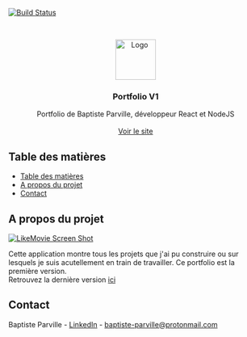 <!-- PROJECT SHIELDS -->
[![Build Status][build-shield]]()



<!-- PROJECT LOGO -->
<br />
<p align="center">
  <a href="https://www.othneildrew.com/Movie-Flex">
    <img src="https://i.imgur.com/cLUxH7U.png" alt="Logo" width="80" height="80">
  </a>

  <h3 align="center">Portfolio V1</h3>

  <p align="center">
    Portfolio de Baptiste Parville, développeur React et NodeJS
    <br />
    <br />
    <a href="https://portfoliov1.baptjack.fr">Voir le site</a>
  </p>
</p>



<!-- TABLE OF CONTENTS -->
## Table des matières

- [Table des matières](#table-des-matières)
- [A propos du projet](#a-propos-du-projet)
- [Contact](#contact)

<!-- ABOUT THE PROJECT -->
## A propos du projet

[![LikeMovie Screen Shot][product-screenshot]](https://i.imgur.com/IYOJ3VA.png)

Cette application montre tous les projets que j'ai pu construire ou sur lesquels je suis acutellement en train de travailler. Ce portfolio est la première version. <br />
Retrouvez la dernière version <a href="batpjack.fr">ici</a>

<!-- CONTACT -->
## Contact

Baptiste Parville - [LinkedIn](https://linkedin.com/in/baptiste-parville) - baptiste-parville@protonmail.com

<!-- MARKDOWN LINKS & IMAGES -->
[build-shield]: https://img.shields.io/badge/build-passing-brightgreen.svg?style=flat-square
[contributors-shield]: https://img.shields.io/badge/contributors-1-orange.svg?style=flat-square
[license-shield]: https://img.shields.io/badge/license-MIT-blue.svg?style=flat-square
[license-url]: https://choosealicense.com/licenses/mit
[linkedin-shield]: https://img.shields.io/badge/-LinkedIn-black.svg?style=flat-square&logo=linkedin&colorB=555
[linkedin-url]: https://linkedin.com/in/othneildrew
[product-screenshot]: https://i.imgur.com/nSbOqFe.png
